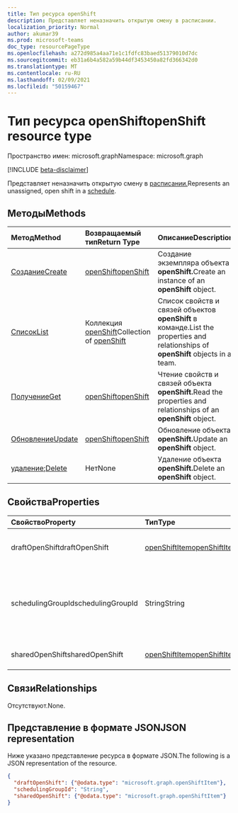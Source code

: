 ```yaml
---
title: Тип ресурса openShift
description: Представляет неназначить открытую смену в расписании.
localization_priority: Normal
author: akumar39
ms.prod: microsoft-teams
doc_type: resourcePageType
ms.openlocfilehash: a272d985a4aa71e1c1fdfc83baed51379010d7dc
ms.sourcegitcommit: eb31a6b4a582a59b44df3453450a82fd366342d0
ms.translationtype: MT
ms.contentlocale: ru-RU
ms.lasthandoff: 02/09/2021
ms.locfileid: "50159467"
---
```

# <a name="openshift-resource-type"></a><span data-ttu-id="18f9f-103">Тип ресурса openShift</span><span class="sxs-lookup"><span data-stu-id="18f9f-103">openShift resource type</span></span>

<span data-ttu-id="18f9f-104">Пространство имен: microsoft.graph</span><span class="sxs-lookup"><span data-stu-id="18f9f-104">Namespace: microsoft.graph</span></span>

[!INCLUDE [beta-disclaimer](../../includes/beta-disclaimer.md)]

<span data-ttu-id="18f9f-105">Представляет неназначить открытую смену в [расписании.](../resources/schedule.md)</span><span class="sxs-lookup"><span data-stu-id="18f9f-105">Represents an unassigned, open shift in a [schedule](../resources/schedule.md).</span></span>

## <a name="methods"></a><span data-ttu-id="18f9f-106">Методы</span><span class="sxs-lookup"><span data-stu-id="18f9f-106">Methods</span></span>

| <span data-ttu-id="18f9f-107">Метод</span><span class="sxs-lookup"><span data-stu-id="18f9f-107">Method</span></span>       | <span data-ttu-id="18f9f-108">Возвращаемый тип</span><span class="sxs-lookup"><span data-stu-id="18f9f-108">Return Type</span></span> | <span data-ttu-id="18f9f-109">Описание</span><span class="sxs-lookup"><span data-stu-id="18f9f-109">Description</span></span> |
|:-------------|:------------|:------------|
| [<span data-ttu-id="18f9f-110">Создание</span><span class="sxs-lookup"><span data-stu-id="18f9f-110">Create</span></span>](../api/openshift-post.md) | [<span data-ttu-id="18f9f-111">openShift</span><span class="sxs-lookup"><span data-stu-id="18f9f-111">openShift</span></span>](openshift.md) | <span data-ttu-id="18f9f-112">Создание экземпляра объекта **openShift.**</span><span class="sxs-lookup"><span data-stu-id="18f9f-112">Create an instance of an **openShift** object.</span></span> |
| [<span data-ttu-id="18f9f-113">Список</span><span class="sxs-lookup"><span data-stu-id="18f9f-113">List</span></span>](../api/openshift-list.md) | <span data-ttu-id="18f9f-114">Коллекция [openShift](openshift.md)</span><span class="sxs-lookup"><span data-stu-id="18f9f-114">Collection of [openShift](openshift.md)</span></span> | <span data-ttu-id="18f9f-115">Список свойств и связей объектов **openShift** в команде.</span><span class="sxs-lookup"><span data-stu-id="18f9f-115">List the properties and relationships of **openShift** objects in a team.</span></span>|
| [<span data-ttu-id="18f9f-116">Получение</span><span class="sxs-lookup"><span data-stu-id="18f9f-116">Get</span></span>](../api/openshift-get.md) | [<span data-ttu-id="18f9f-117">openShift</span><span class="sxs-lookup"><span data-stu-id="18f9f-117">openShift</span></span>](openshift.md) | <span data-ttu-id="18f9f-118">Чтение свойств и связей объекта **openShift.**</span><span class="sxs-lookup"><span data-stu-id="18f9f-118">Read the properties and relationships of an **openShift** object.</span></span> |
| [<span data-ttu-id="18f9f-119">Обновление</span><span class="sxs-lookup"><span data-stu-id="18f9f-119">Update</span></span>](../api/openshift-update.md) | [<span data-ttu-id="18f9f-120">openShift</span><span class="sxs-lookup"><span data-stu-id="18f9f-120">openShift</span></span>](openshift.md) | <span data-ttu-id="18f9f-121">Обновление объекта **openShift.**</span><span class="sxs-lookup"><span data-stu-id="18f9f-121">Update an **openShift** object.</span></span> |
| <span data-ttu-id="18f9f-122">[удаление](../api/openshift-delete.md);</span><span class="sxs-lookup"><span data-stu-id="18f9f-122">[Delete](../api/openshift-delete.md)</span></span> | <span data-ttu-id="18f9f-123">Нет</span><span class="sxs-lookup"><span data-stu-id="18f9f-123">None</span></span> | <span data-ttu-id="18f9f-124">Удаление объекта **openShift.**</span><span class="sxs-lookup"><span data-stu-id="18f9f-124">Delete an **openShift** object.</span></span> |

## <a name="properties"></a><span data-ttu-id="18f9f-125">Свойства</span><span class="sxs-lookup"><span data-stu-id="18f9f-125">Properties</span></span>

| <span data-ttu-id="18f9f-126">Свойство</span><span class="sxs-lookup"><span data-stu-id="18f9f-126">Property</span></span>     | <span data-ttu-id="18f9f-127">Тип</span><span class="sxs-lookup"><span data-stu-id="18f9f-127">Type</span></span>        | <span data-ttu-id="18f9f-128">Описание</span><span class="sxs-lookup"><span data-stu-id="18f9f-128">Description</span></span> |
|:-------------|:------------|:------------|
|<span data-ttu-id="18f9f-129">draftOpenShift</span><span class="sxs-lookup"><span data-stu-id="18f9f-129">draftOpenShift</span></span>|[<span data-ttu-id="18f9f-130">openShiftItem</span><span class="sxs-lookup"><span data-stu-id="18f9f-130">openShiftItem</span></span>](openshiftitem.md)|<span data-ttu-id="18f9f-131">Неопубликоваемая открытая смена.</span><span class="sxs-lookup"><span data-stu-id="18f9f-131">An unpublished open shift.</span></span>|
|<span data-ttu-id="18f9f-132">schedulingGroupId</span><span class="sxs-lookup"><span data-stu-id="18f9f-132">schedulingGroupId</span></span>|<span data-ttu-id="18f9f-133">String</span><span class="sxs-lookup"><span data-stu-id="18f9f-133">String</span></span>|<span data-ttu-id="18f9f-134">ИД группы планирования, к которой принадлежит открытая смена.</span><span class="sxs-lookup"><span data-stu-id="18f9f-134">ID for the scheduling group that the open shift belongs to.</span></span>|
|<span data-ttu-id="18f9f-135">sharedOpenShift</span><span class="sxs-lookup"><span data-stu-id="18f9f-135">sharedOpenShift</span></span>|[<span data-ttu-id="18f9f-136">openShiftItem</span><span class="sxs-lookup"><span data-stu-id="18f9f-136">openShiftItem</span></span>](openshiftitem.md)|<span data-ttu-id="18f9f-137">Опубликованная открытая смена.</span><span class="sxs-lookup"><span data-stu-id="18f9f-137">A published open shift.</span></span>|

## <a name="relationships"></a><span data-ttu-id="18f9f-138">Связи</span><span class="sxs-lookup"><span data-stu-id="18f9f-138">Relationships</span></span>

<span data-ttu-id="18f9f-139">Отсутствуют.</span><span class="sxs-lookup"><span data-stu-id="18f9f-139">None.</span></span>

## <a name="json-representation"></a><span data-ttu-id="18f9f-140">Представление в формате JSON</span><span class="sxs-lookup"><span data-stu-id="18f9f-140">JSON representation</span></span>

<span data-ttu-id="18f9f-141">Ниже указано представление ресурса в формате JSON.</span><span class="sxs-lookup"><span data-stu-id="18f9f-141">The following is a JSON representation of the resource.</span></span>

<!-- {
  "blockType": "resource",
  "optionalProperties": [

  ],
  "@odata.type": "microsoft.graph.openShift"
}-->

```json
{
  "draftOpenShift": {"@odata.type": "microsoft.graph.openShiftItem"},
  "schedulingGroupId": "String",
  "sharedOpenShift": {"@odata.type": "microsoft.graph.openShiftItem"}
}
```

<!-- uuid: 16cd6b66-4b1a-43a1-adaf-3a886856ed98
2019-02-04 14:57:30 UTC -->
<!-- {
  "type": "#page.annotation",
  "description": "openShift resource",
  "keywords": "",
  "section": "documentation",
  "tocPath": ""
}-->


